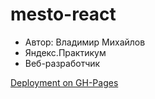 # mesto-react

- Автор: Владимир Михайлов
- Яндекс.Практикум
- Веб-разработчик

[Deployment on GH-Pages](https://vladimir-mikhailov.github.io/mesto-react/)
